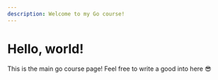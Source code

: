 ```yaml
---
description: Welcome to my Go course!
---
```


# Hello, world!


This is the main go course page! Feel free to write a good into here 😎

